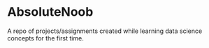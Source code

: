 # AbsoluteNoob
A repo of projects/assignments created while learning data science concepts for the first time.
